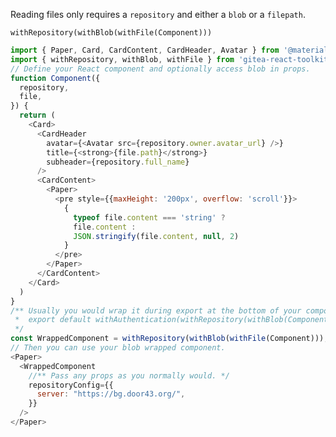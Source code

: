 Reading files only requires a `repository` and either a `blob` or a `filepath`.

```withRepository(withBlob(withFile(Component)))```

```js
import { Paper, Card, CardContent, CardHeader, Avatar } from '@material-ui/core';
import { withRepository, withBlob, withFile } from 'gitea-react-toolkit';
// Define your React component and optionally access blob in props.
function Component({
  repository,
  file,
}) {
  return (
    <Card>
      <CardHeader
        avatar={<Avatar src={repository.owner.avatar_url} />}
        title={<strong>{file.path}</strong>}
        subheader={repository.full_name}
      />
      <CardContent>
        <Paper>
          <pre style={{maxHeight: '200px', overflow: 'scroll'}}>
            {
              typeof file.content === 'string' ?
              file.content :
              JSON.stringify(file.content, null, 2)
            }
          </pre>
        </Paper>
      </CardContent>
    </Card>
  )
}
/** Usually you would wrap it during export at the bottom of your component's file.
 *  export default withAuthentication(withRepository(withBlob(Component)));
 */
const WrappedComponent = withRepository(withBlob(withFile(Component)));
// Then you can use your blob wrapped component.
<Paper>
  <WrappedComponent
    //** Pass any props as you normally would. */
    repositoryConfig={{
      server: "https://bg.door43.org/",
    }}
  />
</Paper>
```